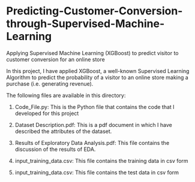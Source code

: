 # Predicting-Customer-Conversion-through-Supervised-Machine-Learning
Applying Supervised Machine Learning (XGBoost) to predict visitor to customer conversion for an online store

In this project, I have applied XGBoost, a well-known Supervised Learning Algorithm to predict the probability of a visitor to an online store making a purchase (i.e. generating revenue). 

The following files are available in this directory:

1. Code_File.py: This is the Python file that contains the code that I developed for this project

2. Dataset Description.pdf: This is a pdf document in which I have described the attributes of the dataset. 

3. Results of Exploratory Data Analysis.pdf: This file contains the discussion of the results of EDA. 

4. input_training_data.csv: This file contains the training data in csv form

5. input_training_data.csv: This file contains the test data in csv form




